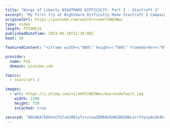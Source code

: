```yaml
---
title: "Wings of Liberty NIGHTMARE DIFFICULTY: Part 3 - StarCraft 2"
excerpt: "My first try at Nightmare Difficulty Mode StarCraft 2 Campaign created by GiantGrantGames and his amazing modding community. Having lots of fun with it! Here's the third part  0:00 Did I throw the game?! 0:05 Outbreak -- 🐷 Second Channel for Learning StarCraft 2: https://www.youtube.com/c/PiGRandom"
originalUrl: https://youtube.com/watch?v=emV7xNEXWwc
type: video
length: PT54M51S
publishedDateTime: 2023-06-10T12:35:06Z
heat: 56

featuredContent: "<iframe width=\"800\" height=\"500\" frameborder=\"0\" src=\"https://www.youtube.com/embed/emV7xNEXWwc\" allow=\"accelerometer; autoplay; encrypted-media; gyroscope; picture-in-picture\" allowfullscreen></iframe>"

provider:
  name: PiG
  domain: youtube.com

topics:
  - StarCraft 2

images:
  - url: https://i.ytimg.com/vi/emV7xNEXWwc/maxresdefault.jpg
    width: 1280
    height: 720
    isCached: true

secured: "QOS4KA7kDkhoCFSfxU280lpTv+zxnwZ6MbNCKH0Z8R2HBxJ+rV7piy6L6k4hIhKobYtQEuWQAgNFs6sUIgGHydZ5bL+K5fp+dmyLMpjqfYBqaPmuLwoGTm/VapfRSjYn8tcptBL7x9l87bYN5CUFgZ/7kp9kil5eaoaTR+pv47fWAuI+ESHYjYPVduNMpTYTEdkDA4JWYSM6BCBayPStrMXtT6gwkbEyUFgRLkdpPZHGWSdN+VPMk6FpB4jRfvcVq5yeMRaP29Fs+hhue2ZU7Qk7xV025f0/IgVcb59UChSEYVeyfhYKgAvy/ITnilHGwtuPM1iTfzd5pwjfApu5BecuTbZbr1LwXnRy2KkEH8ykmmSzVMG3GeBxG8xMOT77sjhjRCrm7QwKrG/RZ9OHTuekSDEQSsaVnU/DZqjrv/I=;KU5JfBO9XYPqerD4J6aw/A=="
---
```


